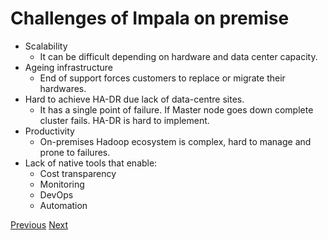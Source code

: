 # Challenges of Impala on premise

* Scalability
  * It can be difficult depending on hardware and data center capacity.
* Ageing infrastructure
  * End of support forces customers to replace or migrate their hardwares.
* Hard to achieve HA-DR due lack of data-centre sites.
  * It has a single point of failure. If Master node goes down complete cluster fails. HA-DR is hard to implement.
* Productivity
  * On-premises Hadoop ecosystem is complex, hard to manage and prone to failures.
* Lack of native tools that enable:  
  * Cost transparency
  * Monitoring
  * DevOps
  * Automation


[Previous](readme.md)   [Next](considerations.md)
